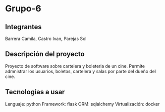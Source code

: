# Grupo-6
## Integrantes
Barrera Camila, Castro Ivan, Parejas Sol

## Descripción del proyecto
Proyecto de software sobre cartelera y boleteria de un cine. Permite admnistrar los usuarios, boletos, cartelera y salas por parte del dueño del cine.

## Tecnologías a usar
Lenguaje: python
Framework: flask
ORM: sqlalchemy
Virtualización: docker


